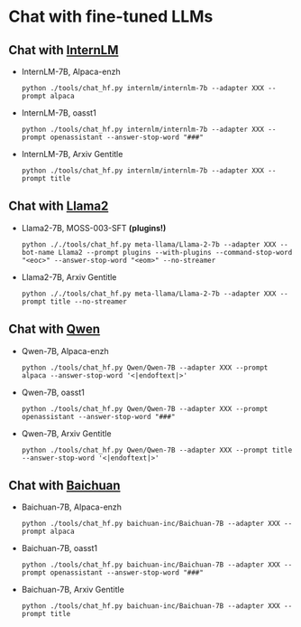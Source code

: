 # Chat with fine-tuned LLMs

## Chat with [InternLM](https://github.com/InternLM/InternLM)

- InternLM-7B, Alpaca-enzh

  ```shell
  python ./tools/chat_hf.py internlm/internlm-7b --adapter XXX --prompt alpaca
  ```

- InternLM-7B, oasst1

  ```shell
  python ./tools/chat_hf.py internlm/internlm-7b --adapter XXX --prompt openassistant --answer-stop-word "###"
  ```

- InternLM-7B, Arxiv Gentitle

  ```shell
  python ./tools/chat_hf.py internlm/internlm-7b --adapter XXX --prompt title
  ```

## Chat with [Llama2](https://github.com/facebookresearch/llama)

- Llama2-7B, MOSS-003-SFT **(plugins!)**

  ```shell
  python ././tools/chat_hf.py meta-llama/Llama-2-7b --adapter XXX --bot-name Llama2 --prompt plugins --with-plugins --command-stop-word "<eoc>" --answer-stop-word "<eom>" --no-streamer
  ```

- Llama2-7B, Arxiv Gentitle

  ```shell
  python ././tools/chat_hf.py meta-llama/Llama-2-7b --adapter XXX --prompt title --no-streamer
  ```

## Chat with [Qwen](https://github.com/QwenLM)

- Qwen-7B, Alpaca-enzh

  ```shell
  python ./tools/chat_hf.py Qwen/Qwen-7B --adapter XXX --prompt alpaca --answer-stop-word '<|endoftext|>'
  ```

- Qwen-7B, oasst1

  ```shell
  python ./tools/chat_hf.py Qwen/Qwen-7B --adapter XXX --prompt openassistant --answer-stop-word "###"
  ```

- Qwen-7B, Arxiv Gentitle

  ```shell
  python ./tools/chat_hf.py Qwen/Qwen-7B --adapter XXX --prompt title --answer-stop-word '<|endoftext|>'
  ```

## Chat with [Baichuan](https://github.com/baichuan-inc)

- Baichuan-7B, Alpaca-enzh

  ```shell
  python ./tools/chat_hf.py baichuan-inc/Baichuan-7B --adapter XXX --prompt alpaca
  ```

- Baichuan-7B, oasst1

  ```shell
  python ./tools/chat_hf.py baichuan-inc/Baichuan-7B --adapter XXX --prompt openassistant --answer-stop-word "###"
  ```

- Baichuan-7B, Arxiv Gentitle

  ```shell
  python ./tools/chat_hf.py baichuan-inc/Baichuan-7B --adapter XXX --prompt title
  ```
